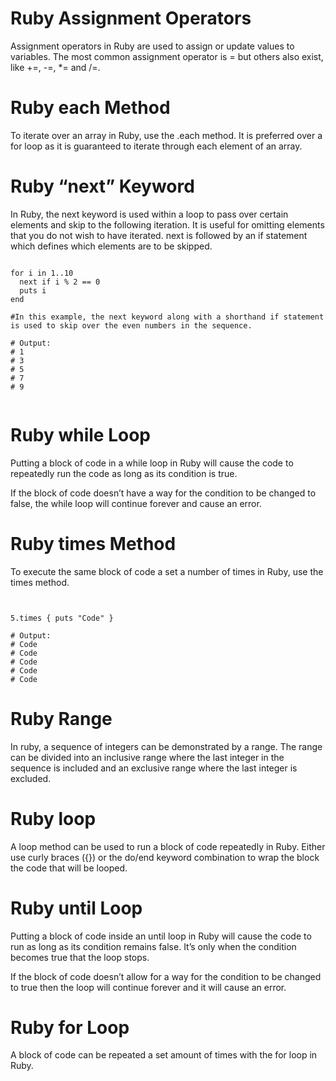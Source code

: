 # Ruby Assignment Operators
Assignment operators in Ruby are used to assign or update values to variables. The most common assignment operator is = but others also exist, like +=, -=, *= and /=.


# Ruby each Method
To iterate over an array in Ruby, use the .each method. It is preferred over a for loop as it is guaranteed to iterate through each element of an array.

# Ruby “next” Keyword
In Ruby, the next keyword is used within a loop to pass over certain elements and skip to the following iteration. It is useful for omitting elements that you do not wish to have iterated. next is followed by an if statement which defines which elements are to be skipped.

```ruby:

for i in 1..10
  next if i % 2 == 0
  puts i
end
 
#In this example, the next keyword along with a shorthand if statement is used to skip over the even numbers in the sequence.
  
# Output:
# 1
# 3 
# 5
# 7
# 9


```

# Ruby while Loop
Putting a block of code in a while loop in Ruby will cause the code to repeatedly run the code as long as its condition is true.

If the block of code doesn’t have a way for the condition to be changed to false, the while loop will continue forever and cause an error.

# Ruby times Method
To execute the same block of code a set a number of times in Ruby, use the times method.

```ruby:


5.times { puts "Code" }
 
# Output: 
# Code
# Code
# Code
# Code
# Code

```

# Ruby Range
In ruby, a sequence of integers can be demonstrated by a range. The range can be divided into an inclusive range where the last integer in the sequence is included and an exclusive range where the last integer is excluded.

# Ruby loop
A loop method can be used to run a block of code repeatedly in Ruby. Either use curly braces ({}) or the do/end keyword combination to wrap the block the code that will be looped.

# Ruby until Loop
Putting a block of code inside an until loop in Ruby will cause the code to run as long as its condition remains false. It’s only when the condition becomes true that the loop stops.

If the block of code doesn’t allow for a way for the condition to be changed to true then the loop will continue forever and it will cause an error.

# Ruby for Loop
A block of code can be repeated a set amount of times with the for loop in Ruby. 

